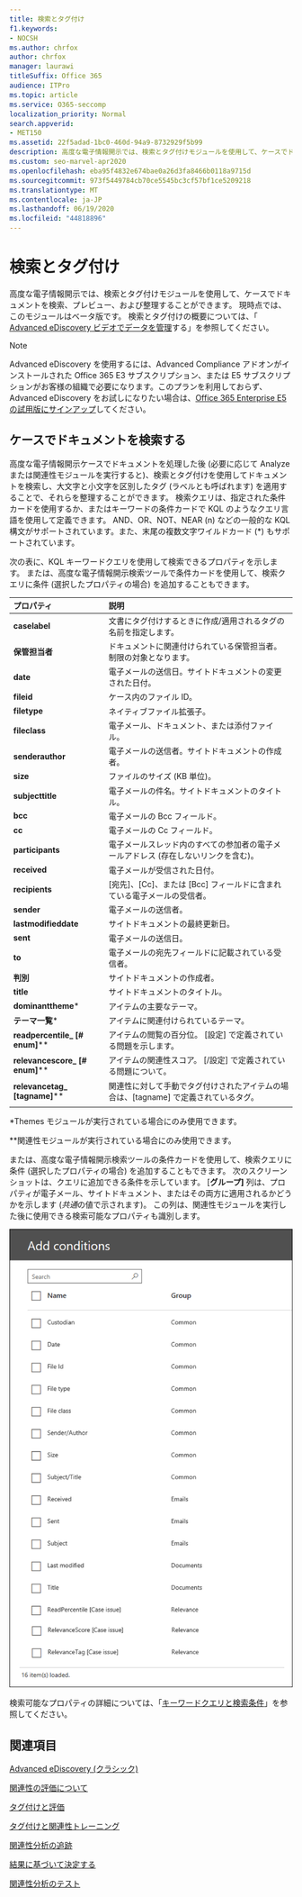 ```yaml
---
title: 検索とタグ付け
f1.keywords:
- NOCSH
ms.author: chrfox
author: chrfox
manager: laurawi
titleSuffix: Office 365
audience: ITPro
ms.topic: article
ms.service: O365-seccomp
localization_priority: Normal
search.appverid:
- MET150
ms.assetid: 22f5adad-1bc0-460d-94a9-8732929f5b99
description: 高度な電子情報開示では、検索とタグ付けモジュールを使用して、ケースでドキュメントを検索、プレビュー、および整理することができます。 現時点では、このモジュールはベータ版です。
ms.custom: seo-marvel-apr2020
ms.openlocfilehash: eba95f4832e674bae0a26d3fa8466b0118a9715d
ms.sourcegitcommit: 973f5449784cb70ce5545bc3cf57bf1ce5209218
ms.translationtype: MT
ms.contentlocale: ja-JP
ms.lasthandoff: 06/19/2020
ms.locfileid: "44818896"
---
```

# <a name="search-and-tagging"></a>検索とタグ付け

高度な電子情報開示では、検索とタグ付けモジュールを使用して、ケースでドキュメントを検索、プレビュー、および整理することができます。 現時点では、このモジュールはベータ版です。 検索とタグ付けの概要については、「 [Advanced eDiscovery ビデオでデータを管理](https://www.youtube.com/watch?v=VaPYL3DHP6I)する」を参照してください。

> [!NOTE]
> Advanced eDiscovery を使用するには、Advanced Compliance アドオンがインストールされた Office 365 E3 サブスクリプション、または E5 サブスクリプションがお客様の組織で必要になります。このプランを利用しておらず、Advanced eDiscovery をお試しになりたい場合は、[Office 365 Enterprise E5 の試用版にサインアップ](https://go.microsoft.com/fwlink/p/?LinkID=698279)してください。 
  
## <a name="search-the-documents-in-your-case"></a>ケースでドキュメントを検索する

高度な電子情報開示ケースでドキュメントを処理した後 (必要に応じて Analyze または関連性モジュールを実行すると)、検索とタグ付けを使用してドキュメントを検索し、大文字と小文字を区別したタグ (ラベルとも呼ばれます) を適用することで、それらを整理することができます。 検索クエリは、指定された条件カードを使用するか、またはキーワードの条件カードで KQL のようなクエリ言語を使用して定義できます。 AND、OR、NOT、NEAR (n) などの一般的な KQL 構文がサポートされています。また、末尾の複数文字ワイルドカード (*) もサポートされています。 

次の表に、KQL キーワードクエリを使用して検索できるプロパティを示します。 または、高度な電子情報開示検索ツールで条件カードを使用して、検索クエリに条件 (選択したプロパティの場合) を追加することもできます。

|**プロパティ**|**説明**|
|:-----|:-----|
|**caselabel** <br/> | 文書にタグ付けするときに作成/適用されるタグの名前を指定します。 <br/> |
|**保管担当者** <br/> | ドキュメントに関連付けられている保管担当者。制限の対象となります。 <br/> |
|**date** <br/> | 電子メールの送信日。サイトドキュメントの変更された日付。 <br/> |
|**fileid** <br/> | ケース内のファイル ID。 <br/> |
|**filetype** <br/> | ネイティブファイル拡張子。 <br/> |
|**fileclass** <br/> | 電子メール、ドキュメント、または添付ファイル。 <br/> |
|**senderauthor** <br/> | 電子メールの送信者。サイトドキュメントの作成者。 <br/> |
|**size** <br/> | ファイルのサイズ (KB 単位)。 <br/> |
|**subjecttitle** <br/> | 電子メールの件名。サイトドキュメントのタイトル。 <br/> |
|**bcc** <br/> | 電子メールの Bcc フィールド。 <br/> |
|**cc** <br/> | 電子メールの Cc フィールド。 <br/> |
|**participants** <br/> | 電子メールスレッド内のすべての参加者の電子メールアドレス (存在しないリンクを含む)。 <br/> |
|**received** <br/> | 電子メールが受信された日付。 <br/> |
|**recipients** <br/> | [宛先]、[Cc]、または [Bcc] フィールドに含まれている電子メールの受信者。 <br/> |
|**sender** <br/> | 電子メールの送信者。 <br/> |
|**lastmodifieddate** <br/> | サイトドキュメントの最終更新日。 <br/> |
|**sent** <br/> | 電子メールの送信日。 <br/> |
|**to** <br/> | 電子メールの宛先フィールドに記載されている受信者。 <br/> |
|**判別** <br/> | サイトドキュメントの作成者。 <br/> |
|**title** <br/> | サイトドキュメントのタイトル。 <br/> |
|**dominanttheme**\* <br/> | アイテムの主要なテーマ。 <br/> |
|**テーマ一覧**\* <br/> | アイテムに関連付けられているテーマ。 <br/> |
|**readpercentile_ [# enum]**\*\* <br/> | アイテムの閲覧の百分位。 [設定] で定義されている問題を示します。 <br/> |
|**relevancescore_ [# enum]**\*\* <br/> | アイテムの関連性スコア。 [/設定] で定義されている問題について。 <br/> |
|**relevancetag_ [tagname]**\*\* <br/> | 関連性に対して手動でタグ付けされたアイテムの場合は、[tagname] で定義されているタグ。 <br/> |
|||

\*Themes モジュールが実行されている場合にのみ使用できます。

\*\*関連性モジュールが実行されている場合にのみ使用できます。

または、高度な電子情報開示検索ツールの条件カードを使用して、検索クエリに条件 (選択したプロパティの場合) を追加することもできます。 次のスクリーンショットは、クエリに追加できる条件を示しています。 [**グループ]** 列は、プロパティが電子メール、サイトドキュメント、またはその両方に適用されるかどうかを示します (*共通*の値で示されます)。 この列は、関連性モジュールを実行した後に使用できる検索可能なプロパティも識別します。

![高度な電子情報開示検索ツールの検索条件](../media/AeDSearchConditions.png)

検索可能なプロパティの詳細については、「[キーワードクエリと検索条件](keyword-queries-and-search-conditions.md)」を参照してください。
  
## <a name="related-topics"></a>関連項目

[Advanced eDiscovery (クラシック)](office-365-advanced-ediscovery.md)
  
[関連性の評価について](assessment-in-relevance-in-advanced-ediscovery.md)
  
[タグ付けと評価](tagging-and-assessment-in-advanced-ediscovery.md)
  
[タグ付けと関連性トレーニング](tagging-and-relevance-training-in-advanced-ediscovery.md)
  
[関連性分析の追跡](track-relevance-analysis-in-advanced-ediscovery.md)
  
[結果に基づいて決定する](decision-based-on-the-results-in-advanced-ediscovery.md)
  
[関連性分析のテスト](test-relevance-analysis-in-advanced-ediscovery.md)

